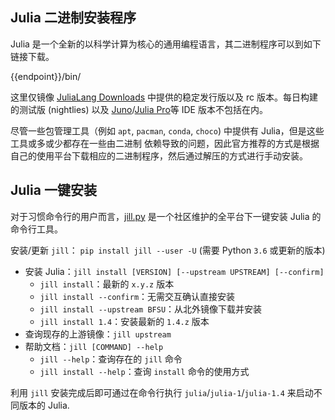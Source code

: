## Julia 二进制安装程序

Julia 是一个全新的以科学计算为核心的通用编程语言，其二进制程序可以到如下链接下载。

<tmpl>
{{endpoint}}/bin/
</tmpl>

这里仅镜像 [JuliaLang Downloads](https://julialang.org/downloads/) 中提供的稳定发行版以及 rc 版本。每日构建的测试版 (nightlies) 以及  [Juno](http://junolab.org/)/[Julia Pro](https://juliacomputing.com/products/juliapro)等 IDE 版本不包括在内。

尽管一些包管理工具（例如 `apt`, `pacman`, `conda`, `choco`) 中提供有 Julia，但是这些工具或多或少都存在一些由二进制 依赖导致的问题，因此官方推荐的方式是根据自己的使用平台下载相应的二进制程序，然后通过解压的方式进行手动安装。

## Julia 一键安装

对于习惯命令行的用户而言，[jill.py](https://github.com/johnnychen94/jill.py) 是一个社区维护的全平台下一键安装 Julia 的命令行工具。

安装/更新 `jill`： `pip install jill --user -U` (需要 Python `3.6` 或更新的版本)

* 安装 Julia：`jill install [VERSION] [--upstream UPSTREAM] [--confirm]`
  * `jill install`：最新的 `x.y.z` 版本
  * `jill install --confirm`：无需交互确认直接安装
  * `jill install --upstream BFSU`：从北外镜像下载并安装
  * `jill install 1.4`：安装最新的 `1.4.z` 版本
* 查询现存的上游镜像：`jill upstream`
* 帮助文档：`jill [COMMAND] --help`
  * `jill --help`：查询存在的 `jill` 命令
  * `jill install --help`：查询 `install` 命令的使用方式

利用 `jill` 安装完成后即可通过在命令行执行 `julia`/`julia-1`/`julia-1.4` 来启动不同版本的 Julia.
